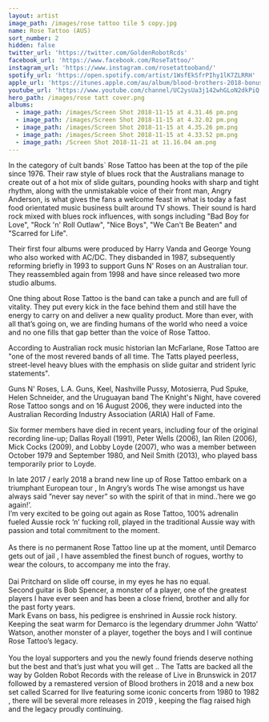 ```yaml
---
layout: artist
image_path: /images/rose tattoo tile 5 copy.jpg
name: Rose Tattoo (AUS)
sort_number: 2
hidden: false
twitter_url: 'https://twitter.com/GoldenRobotRcds'
facebook_url: 'https://www.facebook.com/RoseTattoo/'
instagram_url: 'https://www.instagram.com/rosetattooband/'
spotify_url: 'https://open.spotify.com/artist/1WsfEkSfrPIhy1lK7ZLRRH'
apple_url: 'https://itunes.apple.com/au/album/blood-brothers-2018-bonus-reissue/1353749186'
youtube_url: 'https://www.youtube.com/channel/UC2ysUa3j142whGLoN2dkPiQ'
hero_path: /images/rose tatt cover.png
albums:
  - image_path: /images/Screen Shot 2018-11-15 at 4.31.46 pm.png
  - image_path: /images/Screen Shot 2018-11-15 at 4.32.02 pm.png
  - image_path: /images/Screen Shot 2018-11-15 at 4.35.26 pm.png
  - image_path: /images/Screen Shot 2018-11-15 at 4.33.52 pm.png
  - image_path: /Screen Shot 2018-11-21 at 11.16.04 am.png
---
```


In the category of ́cult bands\` Rose Tattoo has been at the top of the pile since 1976. Their raw style of blues rock that the Australians manage to create out of a hot mix of slide guitars, pounding hooks with sharp and tight rhythm, along with the unmistakable voice of their front man, Angry Anderson, is what gives the fans a welcome feast in what is today a fast food orientated music business built around TV shows. Their sound is hard rock mixed with blues rock influences, with songs including "Bad Boy for Love", "Rock 'n' Roll Outlaw", "Nice Boys", "We Can't Be Beaten" and "Scarred for Life".

Their first four albums were produced by Harry Vanda and George Young who also worked with AC/DC. They disbanded in 1987, subsequently reforming briefly in 1993 to support Guns N' Roses on an Australian tour. They reassembled again from 1998 and have since released two more studio albums.

One thing about Rose Tattoo is the band can take a punch and are full of vitality. They put every kick in the face behind them and still have the energy to carry on and deliver a new quality product. More than ever, with all that’s going on, we are finding humans of the world who need a voice and no one fills that gap better than the voice of Rose Tattoo.

According to Australian rock music historian Ian McFarlane, Rose Tattoo are "one of the most revered bands of all time. The Tatts played peerless, street-level heavy blues with the emphasis on slide guitar and strident lyric statements".

Guns N' Roses, L.A. Guns, Keel, Nashville Pussy, Motosierra, Pud Spuke, Helen Schneider, and the Uruguayan band The Knight's Night, have covered Rose Tattoo songs and on 16 August 2006, they were inducted into the Australian Recording Industry Association (ARIA) Hall of Fame.

Six former members have died in recent years, including four of the original recording line-up; Dallas Royall (1991), Peter Wells (2006), Ian Rilen (2006), Mick Cocks (2009), and Lobby Loyde (2007), who was a member between October 1979 and September 1980, and Neil Smith (2013), who played bass temporarily prior to Loyde.

In late 2017 / early 2018 a brand new line up of Rose Tattoo embark on a triumphant European tour , In Angry’s words The wise amongst us have always said ”never say never” so with the spirit of that in mind..’here we go again!’.<br>I’m very excited to be going out again as Rose Tattoo, 100% adrenalin fueled Aussie rock ‘n’ fucking roll, played in the traditional Aussie way with passion and total commitment to the moment.<br><br>As there is no permanent Rose Tattoo line up at the moment, until Demarco gets out of jail , I have assembled the finest bunch of rogues, worthy to wear the colours, to accompany me into the fray.<br><br>Dai Pritchard on slide off course, in my eyes he has no equal.<br>Second guitar is Bob Spencer, a monster of a player, one of the greatest players I have ever seen and has been a close friend, brother and ally for the past forty years.<br>Mark Evans on bass, his pedigree is enshrined in Aussie rock history.<br>Keeping the seat warm for Demarco is the legendary drummer John ‘Watto’ Watson, another monster of a player, together the boys and I will continue Rose Tattoo’s legacy.<br><br>You the loyal supporters and you the newly found friends deserve nothing but the best and that’s just what you will get .. The Tatts are backed all the way by Golden Robot Records with the release of Live in Brunswick in 2017 followed by a remastered version of Blood brothers in 2018 and a new box set called Scarred for lIve featuring some iconic concerts from 1980 to 1982 , there will be several more releases in 2019 , keeping the flag raised high and the legacy proudly continuing.